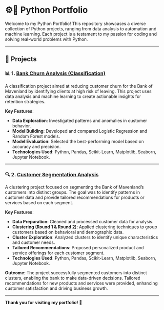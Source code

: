 # ⚙️🐍 Python Portfolio

Welcome to my Python Portfolio! This repository showcases a diverse collection of Python projects, ranging from data analysis to automation and machine learning. Each project is a testament to my passion for coding and solving real-world problems with Python.

---

## 🚀 **Projects**

### 📊 1. [Bank Churn Analysis (Classification)](https://github.com/nongma123/Bank-Customer-Classification)

A classification project aimed at reducing customer churn for the Bank of Mavenland by identifying clients at high risk of leaving. This project uses data analysis and machine learning to create actionable insights for retention strategies.

**Key Features**:
- **Data Exploration**: Investigated patterns and anomalies in customer behavior.
- **Model Building**: Developed and compared Logistic Regression and Random Forest models.
- **Model Evaluation**: Selected the best-performing model based on accuracy and precision.
- **Technologies Used**: Python, Pandas, Scikit-Learn, Matplotlib, Seaborn, Jupyter Notebook.

---
### 🔍 2. [Customer Segmentation Analysis](https://github.com/nongma123/Bank-Customer-Segmentation)

A clustering project focused on segmenting the Bank of Mavenland’s customers into distinct groups. The goal was to identify patterns in customer data and provide tailored recommendations for products or services based on each segment.

**Key Features**:
- **Data Preparation**: Cleaned and processed customer data for analysis.
- **Clustering (Round 1 & Round 2)**: Applied clustering techniques to group customers based on behavioral and demographic data.
- **Cluster Exploration**: Analyzed clusters to identify unique characteristics and customer needs.
- **Tailored Recommendations**: Proposed personalized product and service offerings for each customer segment.
- **Technologies Used**: Python, Pandas, Scikit-Learn, Matplotlib, Seaborn, Jupyter Notebook.

**Outcome**:
The project successfully segmented customers into distinct clusters, enabling the bank to make data-driven decisions. Tailored recommendations for new products and services were provided, enhancing customer satisfaction and driving business growth.

---

**Thank you for visiting my portfolio!** 🚀
